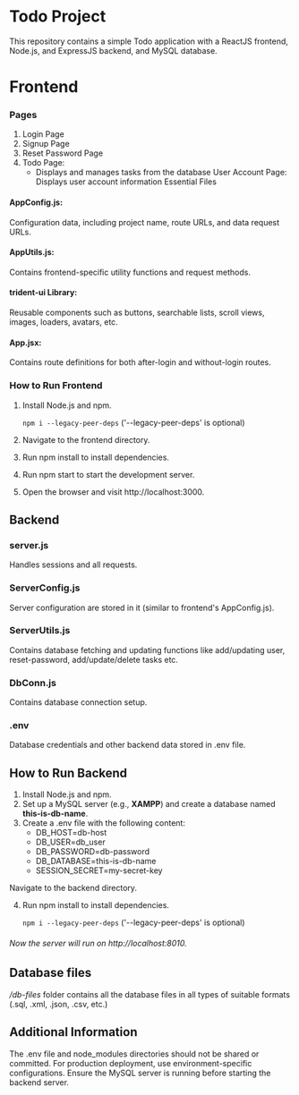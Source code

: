 # Todo Project

This repository contains a simple Todo application with a ReactJS frontend, Node.js, and ExpressJS backend, and MySQL database.

# Frontend

### Pages

1. Login Page
2. Signup Page
3. Reset Password Page
4. Todo Page:
    - Displays and manages tasks from the database
      User Account Page: Displays user account information
      Essential Files

#### AppConfig.js:

Configuration data, including project name, route URLs, and data request URLs.

#### AppUtils.js:

Contains frontend-specific utility functions and request methods.

#### trident-ui Library:

Reusable components such as buttons, searchable lists, scroll views, images, loaders, avatars, etc.

#### App.jsx:

Contains route definitions for both after-login and without-login routes.

### How to Run Frontend

1. Install Node.js and npm.

   `npm i --legacy-peer-deps` ('--legacy-peer-deps' is optional)
2. Navigate to the frontend directory.
3. Run npm install to install dependencies.
4. Run npm start to start the development server.
5. Open the browser and visit http://localhost:3000.

## Backend

### server.js

Handles sessions and all requests.

### ServerConfig.js

Server configuration are stored in it (similar to frontend's AppConfig.js).

### ServerUtils.js

Contains database fetching and updating functions like add/updating user, reset-password, add/update/delete tasks etc.

### DbConn.js

Contains database connection setup.

### .env

Database credentials and other backend data stored in .env file.

## How to Run Backend

1. Install Node.js and npm.
2. Set up a MySQL server (e.g., **XAMPP**) and create a database named **this-is-db-name**.
3. Create a .env file with the following content:
    - DB_HOST=db-host
    - DB_USER=db_user
    - DB_PASSWORD=db-password
    - DB_DATABASE=this-is-db-name
    - SESSION_SECRET=my-secret-key

Navigate to the backend directory.

4. Run npm install to install dependencies.

   `npm i --legacy-peer-deps` ('--legacy-peer-deps' is optional)

###### Now the server will run on http://localhost:8010.

## Database files

*/db-files* folder contains all the database files in all types of suitable formats (.sql, .xml, .json, .csv, etc.)

## Additional Information

The .env file and node_modules directories should not be shared or committed.
For production deployment, use environment-specific configurations.
Ensure the MySQL server is running before starting the backend server.

